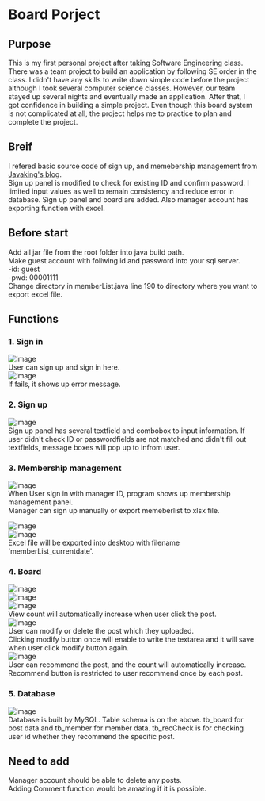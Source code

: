 # Board Porject
## Purpose  
This is my first personal project after taking Software Engineering class. There was a team project to build an application by following SE order in the class. I didn't have any skills to write down simple code before the project although I took several computer science classes. However, our team stayed up several nights and eventually made an application. After that, I got confidence in building a simple project. Even though this board system is not complicated at all, the project helps me to practice to plan and complete the project. 

## Breif  
I refered basic source code of sign up, and memebership management from [Javaking's blog](https://blog.naver.com/javaking75/140190272629).  
Sign up panel is modified to check for existing ID and confirm password. I limited input values as well to remain consistency and reduce error in database.
Sign up panel and board are added. Also manager account has exporting function with excel.

## Before start
Add all jar file from the root folder into java build path.  
Make guest account with follwing id and password into your sql server.  
-id: guest  
-pwd: 00001111  
Change directory in memberList.java line 190 to directory where you want to export excel file.

## Functions
### 1. **Sign in**   
![image](https://user-images.githubusercontent.com/36698150/50143180-4cc61500-02ef-11e9-873a-3068ac8ade9c.png)  
User can sign up and sign in here.  
![image](https://user-images.githubusercontent.com/36698150/50143259-872fb200-02ef-11e9-873f-13d1878d29c6.png)  
 If fails, it shows up error message.  
 
### 2. **Sign up**  
![image](https://user-images.githubusercontent.com/36698150/50143557-4dab7680-02f0-11e9-8ebb-8ee3754b9d84.png)  
Sign up panel has several textfield and combobox to input information. If user didn't check ID or passwordfields are not matched and didn't fill out textfields, message boxes will pop up to infrom user.

### 3. **Membership management**  
![image](https://user-images.githubusercontent.com/36698150/50143329-ad555200-02ef-11e9-8dbb-ebad9490d5c8.png)  
When User sign in with manager ID, program shows up membership management panel.  
Manager can sign up manually or export memeberlist to xlsx file.  

![image](https://user-images.githubusercontent.com/36698150/50143836-fce84d80-02f0-11e9-90ae-60f6668647b2.png)  
![image](https://user-images.githubusercontent.com/36698150/50143904-20ab9380-02f1-11e9-888c-dc2dc2b2b705.png)  
Excel file will be exported into desktop with filename 'memberList_currentdate'.  

### 4. **Board**  
![image](https://user-images.githubusercontent.com/36698150/50144073-99aaeb00-02f1-11e9-8e2e-038d4adce699.png)  
![image](https://user-images.githubusercontent.com/36698150/50144028-7da74980-02f1-11e9-8f1f-5a4525502efc.png)  
![image](https://user-images.githubusercontent.com/36698150/50144143-c65f0280-02f1-11e9-80d6-c4a78afe7dd5.png)  
View count will automatically increase when user click the post.  
![image](https://user-images.githubusercontent.com/36698150/50144394-7a608d80-02f2-11e9-8738-d14192bb4508.png)  
User can modify or delete the post which they uploaded.  
Clicking modify button once will enable to write the textarea and it will save when user click modify button again.  
![image](https://user-images.githubusercontent.com/36698150/50144896-9f093500-02f3-11e9-97df-e7a72f2d05b9.png)  
User can recommend the post, and the count will automatically increase. Recommend button is restricted to user recommend once by each post.  

### 5. **Database**  
![image](https://user-images.githubusercontent.com/36698150/50145097-176ff600-02f4-11e9-8b7d-30d93fc458f8.png)  
Database is built by MySQL. Table schema is on the above. tb_board for post data and tb_member for member data. tb_recCheck is for checking user id whether they recommend the specific post.

## Need to add
Manager account should be able to delete any posts.  
Adding Comment function would be amazing if it is possible.
